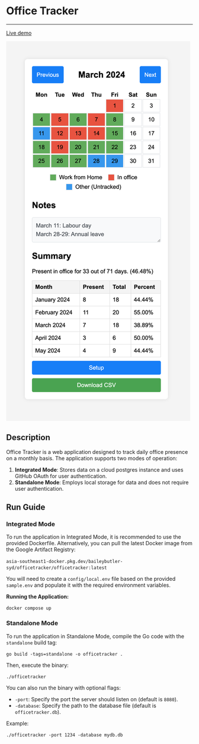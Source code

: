 # Office Tracker

---

[Live demo](https://iwasintheoffice.com)

![Screenshot of web app](docs/assets/screenshot.png)

## Description

Office Tracker is a web application designed to track daily office presence on a monthly basis. The application supports two modes of operation:

1. **Integrated Mode**: Stores data on a cloud postgres instance and uses GitHub OAuth for user authentication.
2. **Standalone Mode**: Employs local storage for data and does not require user authentication.

## Run Guide

### Integrated Mode

To run the application in Integrated Mode, it is recommended to use the provided Dockerfile. Alternatively, you can pull the latest Docker image from the Google Artifact Registry:

`asia-southeast1-docker.pkg.dev/baileybutler-syd/officetracker/officetracker:latest`

You will need to create a `config/local.env` file based on the provided `sample.env` and populate it with the required environment variables.

**Running the Application:**

```shell
docker compose up
```

### Standalone Mode

To run the application in Standalone Mode, compile the Go code with the `standalone` build tag:

```shell
go build -tags=standalone -o officetracker .
```

Then, execute the binary:

```shell
./officetracker
```

You can also run the binary with optional flags:
- `-port`: Specify the port the server should listen on (default is `8080`).
- `-database`: Specify the path to the database file (default is `officetracker.db`).

Example:

```shell
./officetracker -port 1234 -database mydb.db
```
